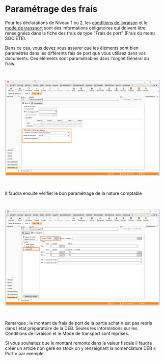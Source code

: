 # Paramétrage des frais

Pour les déclarations de Niveau 1 ou 2, les [conditions de livraison](CodesConditionsLivraison.md) et le [mode de transport](CodesModesTransporst.md) sont des informations obligatoires qui doivent être renseignées dans la fiche des frais de type "Frais de port" (Frais du menu SOCIETE).


Dans ce cas, vous devez vous assurer que les éléments sont bien paramétrés dans les différents fais de port que vous utilisez dans vos documents. Ces éléments sont paramétrables dans l'onglet Général du frais.


 


![](DEB_FRAIS.png)


 


Il faudra ensuite vérifier le bon paramétrage de la nature comptable


 


![](DEB_Nature_comptable_Frais.png)


 


Remarque : le montant de frais de port de la partie achat n'est pas repris dans l'état préparatoire de la DEB. Seules les informations sur les Conditions de livraison et le Mode de transport sont reprises.


Si vous souhaitez que le montant remonte dans la valeur fiscale il faudra créer un article non géré en stock on y renseignant la nomenclature DEB « Port » par exemple.


 


